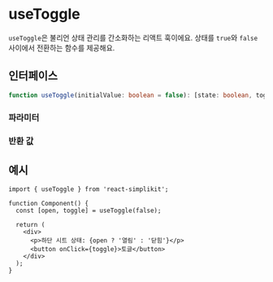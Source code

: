 # useToggle

`useToggle`은 불리언 상태 관리를 간소화하는 리액트 훅이에요. 상태를 `true`와 `false` 사이에서 전환하는 함수를 제공해요.

## 인터페이스

```ts
function useToggle(initialValue: boolean = false): [state: boolean, toggle: () => void];
```

### 파라미터

<Interface
  name="initialValue"
  type="boolean"
  description="초기 상태 값이에요. 기본값은 <code>false</code>예요."
/>

### 반환 값

<Interface
  name=""
  type="[state: boolean, toggle: () => void]"
  description="튜플:"
  :nested="[
    {
      name: 'state',
      type: 'boolean',
      description: '현재 상태 값이에요.',
    },
    {
      name: 'toggle',
      type: '() => void',
      description: '상태를 전환하는 함수예요.',
    },
  ]"
/>

## 예시

```tsx
import { useToggle } from 'react-simplikit';

function Component() {
  const [open, toggle] = useToggle(false);

  return (
    <div>
      <p>하단 시트 상태: {open ? '열림' : '닫힘'}</p>
      <button onClick={toggle}>토글</button>
    </div>
  );
}
```
